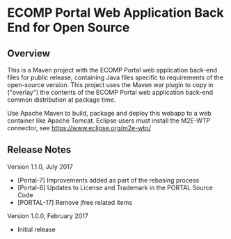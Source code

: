 # ECOMP Portal Web Application Back End for Open Source

## Overview

This is a Maven project with the ECOMP Portal web application back-end files
for public release, containing Java files specific to requirements of the
open-source version.  This project uses the Maven war plugin to copy in
("overlay") the contents of the ECOMP Portal web application back-end
common distribution at package time.

Use Apache Maven to build, package and deploy this webapp to a web container
like Apache Tomcat.  Eclipse users must install the M2E-WTP connector, see 
https://www.eclipse.org/m2e-wtp/

## Release Notes

Version 1.1.0, July 2017
- [Portal-7] Improvements added as part of the rebasing process
- [Portal-6] Updates to License and Trademark in the PORTAL Source Code
- [PORTAL-17] Remove jfree related items


Version 1.0.0, February 2017
- Initial release
